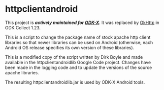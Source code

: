 # httpclientandroid

This project is __*actively maintained for [ODK-X](https://docs.opendatakit.org/odk-x/)*__. It was replaced by [OkHttp](https://square.github.io/okhttp/) in ODK Collect 1.23.

This is a script to change the package name of stock apache http client libraries so that newer libraries can 
be used on Android (otherwise, each Android OS release specifies its own version of these libraries).

This is a modified copy of the script written by Dirk Boyle and made available in the httpclientandroidlib Google Code project. Changes have been made in the logging code and to update the versions of the source apache libraries.

The resulting httpclientandroidlib.jar is used by ODK-X Android tools.
